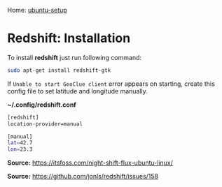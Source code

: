 Home: [ubuntu-setup](README.md)

# Redshift: Installation

To install **redshift** just run following command:
```bash
sudo apt-get install redshift-gtk
```

If ```Unable to start GeoClue client``` error appears on starting, create this config file to set latitude and longitude manually. 

**~/.config/redshift.conf**
```bash
[redshift]
location-provider=manual

[manual]
lat=42.7
lon=23.3
```

__Source:__ https://itsfoss.com/night-shift-flux-ubuntu-linux/

__Source:__ https://github.com/jonls/redshift/issues/158